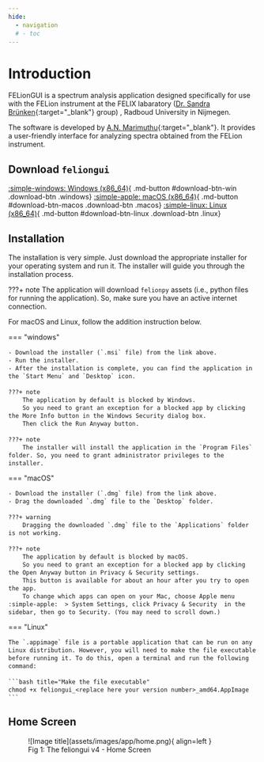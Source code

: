 ```yaml
---
hide:
  - navigation
  # - toc
---
```

# Introduction

FELionGUI is a spectrum analysis application designed specifically for use with the FELion instrument at the FELIX labaratory ([Dr. Sandra Brünken](https://www.bruenken.de/){:target="_blank"} group) , Radboud University in Nijmegen.

The software is developed by [A.N. Marimuthu](https://github.com/aravindhnivas){:target="_blank"}. It provides a user-friendly interface for analyzing spectra obtained from the FELion instrument.

## Download `feliongui` <span id='version'></span>

<!-- Latest version:  -->

[:simple-windows: Windows (x86_64)](#){ .md-button #download-btn-win .download-btn .windows}
[:simple-apple: macOS (x86_64)](#){ .md-button #download-btn-macos .download-btn .macos}
[:simple-linux: Linux (x86_64)](#){ .md-button #download-btn-linux .download-btn .linux}

## Installation

The installation is very simple. Just download the appropriate installer for your operating system and run it. The installer will guide you through the installation process.

???+ note
    The application will download `felionpy` assets (i.e., python files for running the application). So, make sure you have an active internet connection.

For macOS and Linux, follow the addition instruction below.

=== "windows"

    - Download the installer (`.msi` file) from the link above.
    - Run the installer.
    - After the installation is complete, you can find the application in the `Start Menu` and `Desktop` icon.

    ???+ note
        The application by default is blocked by Windows.
        So you need to grant an exception for a blocked app by clicking the More Info button in the Windows Security dialog box.
        Then click the Run Anyway button.

    ???+ note
        The installer will install the application in the `Program Files` folder. So, you need to grant administrator privileges to the installer.

=== "macOS"

    - Download the installer (`.dmg` file) from the link above.
    - Drag the downloaded `.dmg` file to the `Desktop` folder.

    ???+ warning
        Dragging the downloaded `.dmg` file to the `Applications` folder is not working.

    ???+ note
        The application by default is blocked by macOS.
        So you need to grant an exception for a blocked app by clicking the Open Anyway button in Privacy & Security settings.
        This button is available for about an hour after you try to open the app.
        To change which apps can open on your Mac, choose Apple menu :simple-apple:  > System Settings, click Privacy & Security  in the sidebar, then go to Security. (You may need to scroll down.)

=== "Linux"

    The `.appimage` file is a portable application that can be run on any Linux distribution. However, you will need to make the file executable before running it. To do this, open a terminal and run the following command:

    ```bash title="Make the file executable"  
    chmod +x feliongui_<replace here your version number>_amd64.AppImage
    ```

## Home Screen

<figure markdown>
  ![Image title](assets/images/app/home.png){ align=left }
  <figcaption>Fig 1: The feliongui v4 - Home Screen</figcaption>
</figure>
